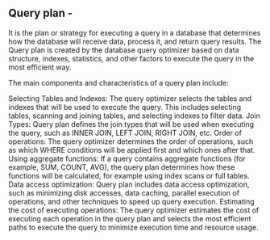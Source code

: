 ## Query plan -

 It is the plan or strategy for executing a query in a database that determines how the database will receive data, process it, and return query results. The Query plan is created by the database query optimizer based on data structure, indexes, statistics, and other factors to execute the query in the most efficient way.

The main components and characteristics of a query plan include:

Selecting Tables and Indexes: The query optimizer selects the tables and indexes that will be used to execute the query. This includes selecting tables, scanning and joining tables, and selecting indexes to filter data.
Join Types: Query plan defines the join types that will be used when executing the query, such as INNER JOIN, LEFT JOIN, RIGHT JOIN, etc.
Order of operations: The query optimizer determines the order of operations, such as which WHERE conditions will be applied first and which ones after that.
Using aggregate functions: If a query contains aggregate functions (for example, SUM, COUNT, AVG), the query plan determines how these functions will be calculated, for example using index scans or full tables.
Data access optimization: Query plan includes data access optimization, such as minimizing disk accesses, data caching, parallel execution of operations, and other techniques to speed up query execution.
Estimating the cost of executing operations: The query optimizer estimates the cost of executing each operation in the query plan and selects the most efficient paths to execute the query to minimize execution time and resource usage.